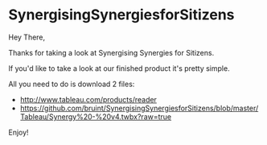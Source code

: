 # SynergisingSynergiesforSitizens

Hey There,

Thanks for taking a look at Synergising Synergies for Sitizens.

If you'd like to take a look at our finished product it's pretty simple. 

All you need to do is download 2 files:
 * http://www.tableau.com/products/reader
 * https://github.com/bruint/SynergisingSynergiesforSitizens/blob/master/Tableau/Synergy%20-%20v4.twbx?raw=true
 
Enjoy!
